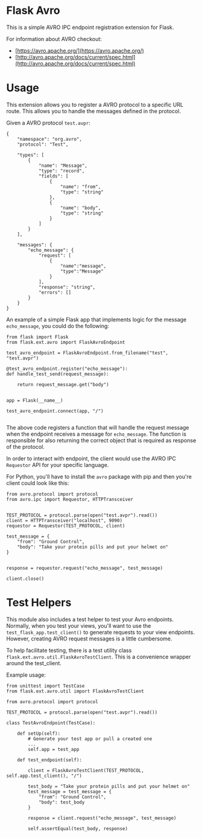 # Flask Avro
This is a simple AVRO IPC endpoint registration extension for Flask.

For information about AVRO checkout:

* [https://avro.apache.org/](https://avro.apache.org/)
* [http://avro.apache.org/docs/current/spec.html](http://avro.apache.org/docs/current/spec.html)

# Usage
This extension allows you to register a AVRO protocol to a specific URL route. This allows you to handle the messages defined in the protocol.

Given a AVRO protocol `test.avpr`:

```
{
    "namespace": "org.avro",
    "protocol": "Test",

    "types": [
        {
            "name": "Message",
            "type": "record",
            "fields": [
                {
                    "name": "from",
                    "type": "string"
                },
                {
                    "name": "body",
                    "type": "string"
                }
            ]
        }
    ],

    "messages": {
        "echo_message": {
            "request": [
                {
                    "name":"message",
                    "type":"Message"
                }
            ],
            "response": "string",
            "errors": []
        }
    }
}
```

An example of a simple Flask app that implements logic for the message `echo_message`, you could do the following:

```
from flask import Flask
from flask.ext.avro import FlaskAvroEndpoint

test_avro_endpoint = FlaskAvroEndpoint.from_filename("test", "test.avpr")

@test_avro_endpoint.register("echo_message"):
def handle_test_send(request_message):

    return request_message.get("body")


app = Flask(__name__)

test_avro_endpoint.connect(app, "/")
    
```

The above code registers a function that will handle the request message when the endpoint receives a message for `echo_message`. The function is responsible for also returning the correct object that is required as response of the protocol.

In order to interact with endpoint, the client would use the AVRO IPC `Requestor` API for your specific language.

For Python, you'll have to install the `avro` package with pip and then you're client could look like this:

```
from avro.protocol import protocol
from avro.ipc import Requestor, HTTPTransceiver


TEST_PROTOCOL = protocol.parse(open("test.avpr").read()) 
client = HTTPTransceiver("localhost", 9090)
requestor = Requestor(TEST_PROTOCOL, client)

test_message = {
    "from": "Ground Control",
    "body": "Take your protein pills and put your helmet on"
}


response = requestor.request("echo_message", test_message)

client.close()
```

# Test Helpers

This module also includes a test helper to test your Avro endpoints. Normally, when you test your views, you'll want to use the `test_flask_app.test_client()` to generate requests to your view endpoints. However, creating AVRO request messages is a little cumbersome.

To help facilitate testing, there is a test utility class `flask.ext.avro.util.FlaskAvroTestClient`. This is a convenience wrapper around the test_client.

Example usage:

```
from unittest import TestCase
from flask.ext.avro.util import FlaskAvroTestClient

from avro.protocol import protocol

TEST_PROTOCOL = protocol.parse(open("test.avpr").read()) 

class TestAvroEndpoint(TestCase):

    def setUp(self):
        # Generate your test app or pull a created one
        ...
        self.app = test_app
    
    def test_endpoint(self):
    
        client = FlaskAvroTestClient(TEST_PROTOCOL, self.app.test_client(), "/")
        
        test_body = "Take your protein pills and put your helmet on"
        test_message = test_message = {
            "from": "Ground Control",
            "body": test_body
        }
        
        response = client.request("echo_message", test_message)
        
        self.assertEqual(test_body, response)

```

